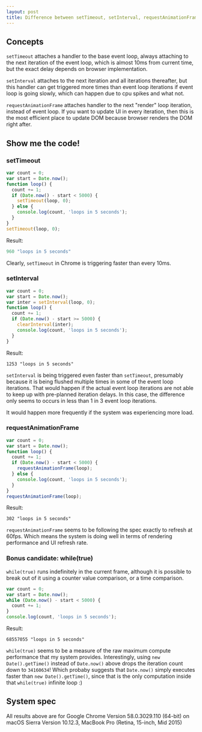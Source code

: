 ```yaml
---
layout: post
title: Difference between setTimeout, setInterval, requestAnimationFrame in JavaScript (browsers)
---
```


## Concepts

`setTimeout` attaches a handler to the base event loop, always attaching to the
next iteration of the event loop, which is almost 10ms from current time, but
the exact delay depends on browser implementation.

`setInterval` attaches to the next iteration and all iterations thereafter, but
this handler can get triggered more times than event loop iterations if event
loop is going slowly, which can happen due to cpu spikes and what not.

`requestAnimationFrame` attaches handler to the next "render" loop iteration,
instead of event loop. If you want to update UI in every iteration, then this is
the most efficient place to update DOM because browser renders the DOM right
after.

## Show me the code!

### setTimeout

```js
var count = 0;
var start = Date.now();
function loop() {
  count += 1;
  if (Date.now() - start < 5000) {
    setTimeout(loop, 0);
  } else {
    console.log(count, 'loops in 5 seconds');
  }
}
setTimeout(loop, 0);
```

Result:
```js
960 "loops in 5 seconds"
```

Clearly, `setTimeout` in Chrome is triggering faster than every 10ms.

### setInterval

```js
var count = 0;
var start = Date.now();
var inter = setInterval(loop, 0);
function loop() {
  count += 1;
  if (Date.now() - start >= 5000) {
    clearInterval(inter);
    console.log(count, 'loops in 5 seconds');
  }
}
```

Result:
```
1253 "loops in 5 seconds"
```

`setInterval` is being triggered even faster than `setTimeout`, presumably
because it is being flushed multiple times in some of the event loop iterations.
That would happen if the actual event loop iterations are not able to keep up
with pre-planned iteration delays. In this case, the difference only seems to
occurs in less than 1 in 3 event loop iterations.

It would happen more frequently if the system was experiencing more load.

### requestAnimationFrame

```js
var count = 0;
var start = Date.now();
function loop() {
  count += 1;
  if (Date.now() - start < 5000) {
    requestAnimationFrame(loop);
  } else {
    console.log(count, 'loops in 5 seconds');
  }
}
requestAnimationFrame(loop);
```

Result:
```
302 "loops in 5 seconds"
```

`requestAnimationFrame` seems to be following the spec exactly to refresh at
60fps. Which means the system is doing well in terms of rendering performance
and UI refresh rate.

### Bonus candidate: while(true)

`while(true)` runs indefinitely in the current frame, although it is possible to
break out of it using a counter value comparison, or a time comparison.

```js
var count = 0;
var start = Date.now();
while (Date.now() - start < 5000) {
  count += 1;
}
console.log(count, 'loops in 5 seconds');
```

Result:
```
68557055 "loops in 5 seconds"
```

`while(true)` seems to be a measure of the raw maximum compute performance that
my system provides. Interestingly, using `new Date().getTime()` instead of
`Date.now()` above drops the iteration count down to `34160634`!
Which probaby suggests  that `Date.now()` simply executes faster than `new
Date().getTime()`, since that is the only computation inside that `while(true)`
infinite loop :)

## System spec

All results above are for Google Chrome Version 58.0.3029.110 (64-bit) on
macOS Sierra Version 10.12.3, MacBook Pro (Retina, 15-inch, Mid 2015)

